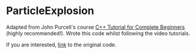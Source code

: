 # ParticleExplosion

[a]: https://www.udemy.com/course/free-learn-c-tutorial-beginners/?src=sac&kw=c%2B%2B+complete+beg
[b]: https://github.com/caveofprogramming/cplusplus-beginners/tree/master/Particle%20Motion/src

Adapted from John Purcell's course [C++ Tutorial for Complete Beginners][a] (highly recommended!). Wrote this code whilst following the video tutorials.

If you are interested, [link][b] to the original code.
